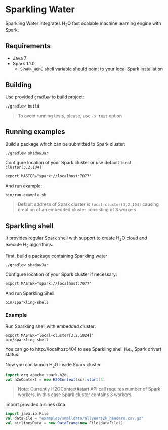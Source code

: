 # Sparkling Water

Sparkling Water integrates H<sub>2</sub>O fast scalable machine learning engine with Spark.

## Requirements

  * Java 7
  * Spark 1.1.0 
    * `SPARK_HOME` shell variable should point to your local Spark installation
  
## Building

Use provided `gradlew` to build project:

```
./gradlew build
```

> To avoid running tests, please, use `-x test` option

## Running examples

Build a package which can be submitted to Spark cluster:
```
./gradlew shadowJar
```

Configure location of your Spark cluster or use default `local-cluster[3,2,104]`
```
export MASTER="spark://localhost:7077"
```

And run example:
```
bin/run-example.sh
```

> Default address of Spark cluster is `local-cluster[3,2,104]` causing creation of an embedded cluster consisting of 3 workers.

## Sparkling shell

It provides regular Spark shell with support to create H<sub>2</sub>O cloud and execute H<sub>2</sub> algorithms.

First, build a package containing Sparkling water
```
./gradlew shadowJar
```

Configure location of your Spark cluster if necessary:
```
export MASTER="spark://localhost:7077"
```

And run Sparkling Shell
```
bin/sparkling-shell
```

### Example

Run Sparkling shell with embedded cluster:
```
export MASTER="local-cluster[3,2,1024]"
bin/sparkling-shell
```
You can go to http://localhost:404 to see Sparkling shell (i.e., Spark driver) status.


Now you can launch H<sub>2</sub>O inside Spark cluster
```scala
import org.apache.spark.h2o._
val h2oContext = new H2OContext(sc).start(3)
```

> Note: Currently H2OContext#start API call requires number of Spark workers, in this case Spark cluster contains 3 workers.


Import provided airlines data
```scala
import java.io.File
val dataFile = "examples/smalldata/allyears2k_headers.csv.gz"
val airlinesData = new DataFrame(new File(dataFile))
```
